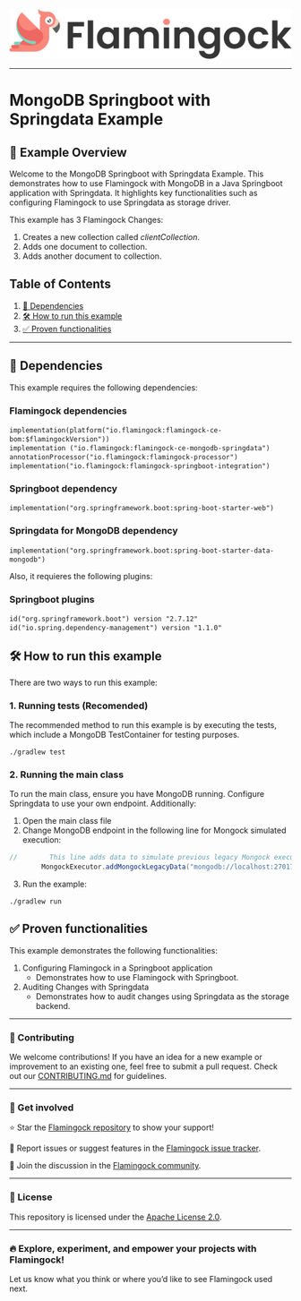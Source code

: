 ![Header Image](../../misc/logo-with-text.png)
___

# MongoDB Springboot with Springdata Example

## 📖 Example Overview

Welcome to the MongoDB Springboot with Springdata Example. This demonstrates how to use Flamingock with MongoDB in a
Java Springboot application with Springdata. It highlights key functionalities such as configuring Flamingock to use
Springdata as storage driver.

This example has 3 Flamingock Changes:
1. Creates a new collection called *clientCollection*.
2. Adds one document to collection.
3. Adds another document to collection.

## Table of Contents

1. [📌 Dependencies](#-dependencies)
2. [🛠 How to run this example](#-how-to-run-this-example)
3. [✅ Proven functionalities](#-proven-functionalities)

---

## 📌 Dependencies

This example requires the following dependencies:
### Flamingock dependencies
    implementation(platform("io.flamingock:flamingock-ce-bom:$flamingockVersion"))
    implementation ("io.flamingock:flamingock-ce-mongodb-springdata")
    annotationProcessor("io.flamingock:flamingock-processor")
    implementation("io.flamingock:flamingock-springboot-integration")

### Springboot dependency
    implementation("org.springframework.boot:spring-boot-starter-web")

### Springdata for MongoDB dependency
    implementation("org.springframework.boot:spring-boot-starter-data-mongodb")

Also, it requieres the following plugins:
### Springboot plugins
    id("org.springframework.boot") version "2.7.12"
    id("io.spring.dependency-management") version "1.1.0"

## 🛠 How to run this example

There are two ways to run this example:

### 1. Running tests (Recomended)
The recommended method to run this example is by executing the tests, which include a MongoDB TestContainer for testing
purposes.
```shell
./gradlew test
```

### 2. Running the main class
To run the main class, ensure you have MongoDB running. Configure Springdata to use your own endpoint. Additionally:
1. Open the main class file
2. Change MongoDB endpoint in the following line for Mongock simulated execution:
```java
//        This line adds data to simulate previous legacy Mongock executions
        MongockExecutor.addMongockLegacyData("mongodb://localhost:27017/", DATABASE_NAME);
```
3. Run the example:
```shell
./gradlew run
```

## ✅ Proven functionalities

This example demonstrates the following functionalities:
1. Configuring Flamingock in a Springboot application
   - Demonstrates how to use Flamingock with Springboot.
2. Auditing Changes with Springdata
   - Demonstrates how to audit changes using Springdata as the storage backend.

___

### 📢 Contributing
We welcome contributions! If you have an idea for a new example or improvement to an existing one, feel free to submit a
pull request. Check out our [CONTRIBUTING.md](../../CONTRIBUTING.md) for guidelines.

___

### 🤝 Get involved
⭐ Star the [Flamingock repository](https://github.com/mongock/flamingock-project) to show your support!

🐞 Report issues or suggest features in the [Flamingock issue tracker](https://github.com/mongock/flamingock-project/issues).

💬 Join the discussion in the [Flamingock community](https://github.com/mongock/flamingock-project/discussions).

___

### 📜 License
This repository is licensed under the [Apache License 2.0](../../LICENSE.md).

___

### 🔥 Explore, experiment, and empower your projects with Flamingock!
Let us know what you think or where you’d like to see Flamingock used next.
